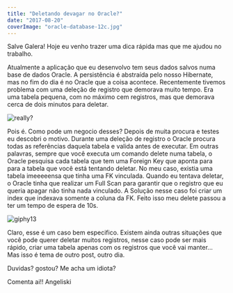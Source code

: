 ```yaml
---
title: "Deletando devagar no Oracle?"
date: "2017-08-20"
coverImage: "oracle-database-12c.jpg"
---
```


Salve Galera! Hoje eu venho trazer uma dica rápida mas que me ajudou no trabalho.

Atualmente a aplicação que eu desenvolvo tem seus dados salvos numa base de dados Oracle. A persistência é abstraída pelo nosso Hibernate, mas no fim do dia é no Oracle que a coisa acontece. Recentemente tivemos problema com uma deleção de registro que demorava muito tempo. Era uma tabela pequena, com no máximo cem registros, mas que demorava cerca de dois minutos para deletar.

![really?](https://algoritmosdescomplicados.files.wordpress.com/2017/06/really.gif)

Pois é. Como pode um negocio desses? Depois de muita procura e testes eu descobri o motivo. Durante uma deleção de registro o Oracle procura todas as referências daquela tabela e valida antes de executar. Em outras palavras, sempre que você executa um comando delete numa tabela, o Oracle pesquisa cada tabela que tem uma Foreign Key que aponta para para a tabela que você está tentando deletar. No meu caso, existia uma tabela imeeeeensa que tinha uma FK vinculada. Quando eu tentava deletar, o Oracle tinha que realizar um Full Scan para garantir que o registro que eu queria apagar não tinha nada vinculado. A Solução nesse caso foi criar um index que indexava somente a coluna da FK. Feito isso meu delete passou a ter um tempo de espera de 10s.

![giphy13](https://algoritmosdescomplicados.files.wordpress.com/2017/07/giphy13.gif)

Claro, esse é um caso bem especifico. Existem ainda outras situações que você pode querer deletar muitos registros, nesse caso pode ser mais rápido, criar uma tabela apenas com os registros que você vai manter... Mas isso é tema de outro post, outro dia.

Duvidas? gostou? Me acha um idiota?

Comenta ai!! Angeliski

